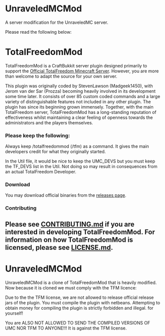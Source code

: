 # UnraveledMCMod #
A server modification for the UnraveledMC server.


Please read the following below:
# TotalFreedomMod #

TotalFreedomMod is a CraftBukkit server plugin designed primarily to support the [Official TotalFreedom Minecraft Server](http://totalfreedom.me/). However, you are more than welcome to adapt the source for your own server.

This plugin was originally coded by StevenLawson (Madgeek1450), with Jerom van der Sar (Prozza) becoming heavily involved in its development some time later. It consists of over 85 custom coded commands and a large variety of distinguishable features not included in any other plugin. The plugin has since its beginning grown immensely. Together, with the main TotalFreedom server, TotalFreedomMod has a long-standing reputation of effectiveness whilst maintaining a clear feeling of openness towards the administrators and the players themselves.

### Please keep the following: ##

Always keep /totalfreedommod (/tfm) as a command. It gives the main developers credit for what they originally started.

In the Util file, it would be nice to keep the UMC_DEVS but you must keep the TF_DEVS list in the Util. Not doing so may result in consequences from an actual TotalFreedom Developer.

### Download ###
You may download official binaries from the [releases page](https://github.com/TotalFreedom/TotalFreedomMod/releases).

### Contributing ###
Please see [CONTRIBUTING.md](CONTRIBUTING.md) if you are interested in developing TotalFreedomMod. For information on how TotalFreedomMod is licensed, please see [LICENSE.md](LICENSE.md).
------------------------------------------------------------------------------------------------------------------------------------------

# UnraveledMCMod #
UnraveledMCMod is a clone of TotalFreedomMod that is heavily modified. Now because it is cloned we must comply with the TFM licence:

Due to the the TFM license, we are not allowed to release official release jars of the plugin. You must compile the plugin with netbeans. Attempting to obtain money for compiling the plugin is strictly forbidden and illegal.
for yourself!

You are ALSO NOT ALLOWED TO SEND THE COMPILED VERSIONS OF UMC NOR TFM TO ANYONE!!! It is against the TFM license.
